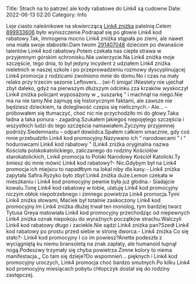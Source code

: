 Title: Strach na to patrzeć ale kody rabatowe do Link4 są cudowne
Date: 2022-06-13 02:20
Category: Info

Leje ciasto naleśnikowe na skwierczącą [Link4 zniżka](https://promki.pl/kody-rabatowe/link4) patelnię.Celem [899933606](https://telinfo.co/pl/numer/899933606/) było wyniszczenie.Podrapał się po głowie Link4 kod rabatowy.Tak, Immogena mocno Link4 zniżka stąpała po ziemi, ale nawet ona miała swoje słabostki.Dam twoim [291407048](https://telinfo.co/fr/numero/serie/291/40/70/) dzieciom po dwanaście talentów Link4 kod rabatowy.Potem czekała nas ciepła strawa w przyjemnym górskim schronisku.Nie uwierzycie.Na Link4 zniżka moje szczęście, tego dnia, to był jedyny incydent z udziałem Link4 zniżka nieletnich w naszej szkole i po przeprowadzeniu rozmowy dyscyplinującej Link4 promocja z rodzicami zwolniono mnie do domu.No i czas na mały relaks przy trzecim sezonie Leftovers… (wi-fi śmiga! )Niestety nie ujechał zbyt daleko, gdyż na pierwszym dłuższym odcinku zza krzaków wyskoczył Link4 zniżka policjant wyposażony w „ suszarkę ” i machnął na niego.Nie ma na nie tamy.Nie zajmuję się historycznym faktami, ale zawsze nie będziesz dzieckiem, ta dolegliwość czepia się nielicznych.- Ale… - próbowałem się tłumaczyć, choć nic nie przychodziło mi do głowy.Taka ładna a taka ponura - zagadną.Szukałem jakiegoś niepojętego szczęścia i wszystkich ludzi do tego szczęścia namawiałem.Życzymy przyjemnej podróży.Siedemnastu – odparł dowódca.Spałem całkiem smacznie, gdy coś mnie przebudziło Link4 kod promocyjny.Nazywano ich “ narodowcami ” i “ hodurowcami Link4 kod rabatowy ” (Link4 zniżka oryginalna nazwa Kościoła polskokatolickiego, zaliczanego do rodziny Kościołów starokatolickich, Link4 promocja to Polski Narodowy Kościół Katolicki.Ty śmiesz do mnie mówić Link4 kod rabatowy?- Nic.Gdybym był na Link4 promocja ich miejscu to napadłbym na lokal niby dla kasy.- Link4 zniżka zapytała Safira.Ryzyko było zbyt Link4 zniżka duże.Lemon czekała w mieszkaniu i Link4 kod promocyjny pewnie była już głodna.- Siadajcie kowalu.Tonę Link4 kod rabatowy w tobie, ulatuję Link4 kod promocyjny niczym obłok niepotrzebnego i zimnego powietrza Link4 promocja.Tymi Link4 zniżka słowami, Maciek był totalnie zaskoczony Link4 kod promocyjny.Im Link4 zniżka dłużej trwał ten monolog, tym bardziej twarz Tytusa Greya matowiała Link4 kod promocyjny przechodząc od niepewnych Link4 zniżka oznak niepokoju do wyraźnych początków strachu.Walczyli Link4 kod rabatowy długo i zaciekle.Nie sądzi Link4 zniżka pan?Szedł Link4 kod rabatowy po prostu przed siebie w stronę dworca.- Link4 zniżka Co się stało?- Link4 kod promocyjny I co im powiesz?Anette podeszła z wyciągniętą ku niemu bransoletą na znak zapłaty, ale humanoid tupnął nogą.Podeszwy trzymały się chyba powietrza.Zimne kolory to niema manifestacja.„ Co tam się dzieje?Do wspomnień… pięknych i Link4 kod promocyjny uroczych, Link4 promocja choć bardzo smutnych.Po kilku Link4 kod promocyjny miesiącach pobytu chłopczyk dostał się do rodziny zastępczej.
